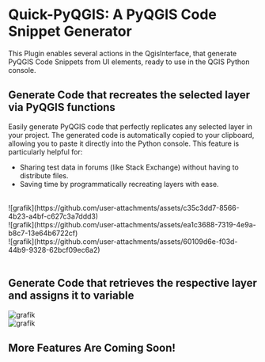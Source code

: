 # Quick-PyQGIS: A PyQGIS Code Snippet Generator

This Plugin enables several actions in the QgisInterface, that generate PyQGIS Code Snippets from UI elements, ready to use in the QGIS Python console.

## Generate Code that recreates the selected layer via PyQGIS functions
Easily generate PyQGIS code that perfectly replicates any selected layer in your project. The generated code is automatically copied to your clipboard, allowing you to paste it directly into the Python console.
This feature is particularly helpful for:
- Sharing test data in forums (like Stack Exchange) without having to distribute files.
- Saving time by programmatically recreating layers with ease.
<br>
![grafik](https://github.com/user-attachments/assets/c35c3dd7-8566-4b23-a4bf-c627c3a7ddd3)
<br>
![grafik](https://github.com/user-attachments/assets/ea1c3688-7319-4e9a-b8c7-13e64b6722cf)
<br>
![grafik](https://github.com/user-attachments/assets/60109d6e-f03d-44b9-9328-62bcf09ec6a2)
<br><br>

## Generate Code that retrieves the respective layer and assigns it to variable
![grafik](https://github.com/user-attachments/assets/67a8d2ae-aa70-4dc9-bfcc-a87253265559)
<br>
![grafik](https://github.com/user-attachments/assets/cbe9b093-dcca-46be-ada0-6e7a5c948bdc)
<br>
## More Features Are Coming Soon!

